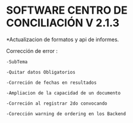 # SOFTWARE CENTRO DE CONCILIACIÓN V 2.1.3
*Actualizacion de formatos y api de informes.

Corrección de error : 

    -SubTema
  
    -Quitar datos Obligatorios
  
    -Correción de fechas en resultados
  
    -Ampliacion de la capacidad de un documento
  
    -Correción al registrar 2do convocando
  
    -Corección warning de ordering en los Backend


    
    
    
    
    
    
    
    
  
 
